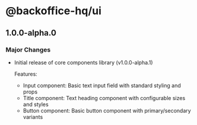 # @backoffice-hq/ui

## 1.0.0-alpha.0

### Major Changes

- Initial release of core components library (v1.0.0-alpha.1)

  Features:

  - Input component: Basic text input field with standard styling and props
  - Title component: Text heading component with configurable sizes and styles
  - Button component: Basic button component with primary/secondary variants
